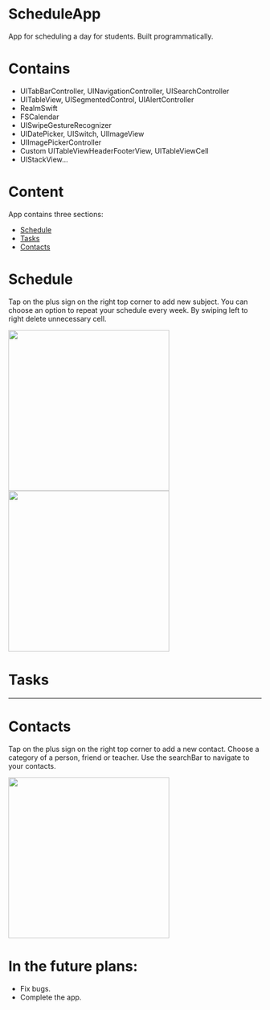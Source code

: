 # ScheduleApp
App for scheduling a day for students.
Built programmatically.

# Contains 

- UITabBarController, UINavigationController, UISearchController
- UITableView, UISegmentedControl, UIAlertController
- RealmSwift
- FSCalendar
- UISwipeGestureRecognizer
- UIDatePicker, UISwitch, UIImageView
- UIImagePickerController
- Custom UITableViewHeaderFooterView, UITableViewCell
- UIStackView...


# Content

App contains three sections: 
- [Schedule](#schedule) 
- [Tasks](#tasks) 
- [Contacts](#contacts)

# Schedule
Tap on the plus sign on the right top corner to add new subject.
You can choose an option to repeat your schedule every week.
By swiping left to right delete unnecessary cell.

<img width="320" src="https://user-images.githubusercontent.com/77533590/167664140-ef4eda63-a822-4717-81d0-b0f8fd300bde.mp4">   <img width="320" src="https://user-images.githubusercontent.com/77533590/167665507-ec288c91-1444-4e69-af7b-b960b46dbc68.mp4">

# Tasks

---

# Contacts

Tap on the plus sign on the right top corner to add a new contact.
Choose a category of a person, friend or teacher.
Use the searchBar to navigate to your contacts.

<img width="320" src="https://user-images.githubusercontent.com/77533590/167666901-2cd07044-cd41-485e-9a15-4bf00363bdd9.mp4">



# In the future plans:
- Fix bugs.
- Complete the app.






